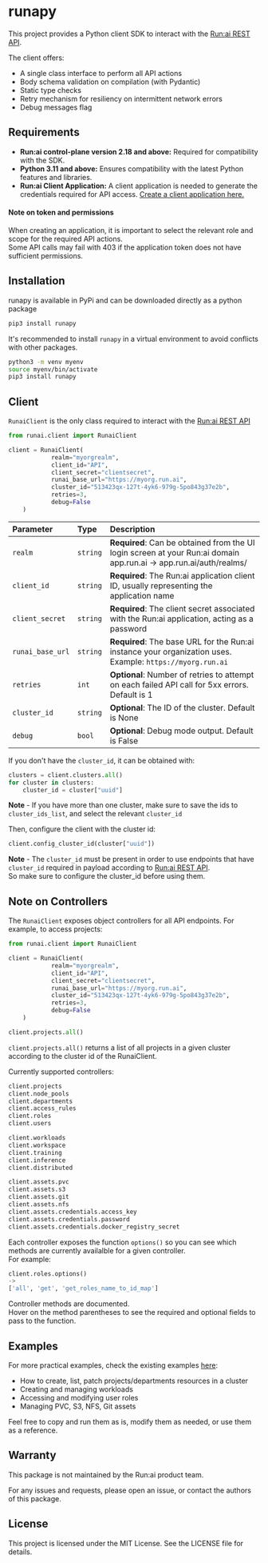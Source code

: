 # runapy

This project provides a Python client SDK to interact with the [Run:ai REST API](https://app.run.ai/api/docs).

 The client offers:
- A single class interface to perform all API actions
- Body schema validation on compilation (with Pydantic)
- Static type checks
- Retry mechanism for resiliency on intermittent network errors
- Debug messages flag

## Requirements
- **Run:ai control-plane version 2.18 and above:** Required for compatibility with the SDK.
- **Python 3.11 and above:** Ensures compatibility with the latest Python features and libraries.
- **Run:ai Client Application:** A client application is needed to generate the credentials required for API access. [Create a client application here.](https://docs.run.ai/v2.18/developer/rest-auth/#create-a-client-application)


 #### Note on token and permissions
When creating an application, it is important to select the relevant role and scope for the required API actions.\
Some API calls may fail with 403 if the application token does not have sufficient permissions.

## Installation

runapy is available in PyPi and can be downloaded directly as a python package
```bash
pip3 install runapy
```
It's recommended to install `runapy` in a virtual environment to avoid conflicts with other packages.

```bash
python3 -m venv myenv
source myenv/bin/activate
pip3 install runapy
```
## Client

`RunaiClient` is the only class required to interact with the [Run:ai REST API](https://app.run.ai/api/docs)

```python
from runai.client import RunaiClient

client = RunaiClient(
            realm="myorgrealm",
            client_id="API",
            client_secret="clientsecret",
            runai_base_url="https://myorg.run.ai",
            cluster_id="513423qx-127t-4yk6-979g-5po843g37e2b",
            retries=3,
            debug=False
    )
```
| Parameter | Type     | Description                       |
| :-------- | :------- | :-------------------------------- |
| `realm`      | `string` | **Required**: Can be obtained from the UI login screen at your Run:ai domain app.run.ai -> app.run.ai/auth/realms/<realm>|
| `client_id`      | `string` | **Required**: The Run:ai application client ID, usually representing the application name |
| `client_secret`      | `string` | **Required**: The client secret associated with the Run:ai application, acting as a password |
| `runai_base_url`      | `string` | **Required**: The base URL for the Run:ai instance your organization uses. Example: `https://myorg.run.ai`|
| `retries`      | `int` | **Optional**: Number of retries to attempt on each failed API call for 5xx errors. Default is 1 |
| `cluster_id`      | `string` | **Optional**: The ID of the cluster. Default is None|
| `debug`      | `bool` | **Optional**: Debug mode output. Default is False |

If you don't have the  `cluster_id`, it can be obtained with:
```python
clusters = client.clusters.all()
for cluster in clusters:
    cluster_id = cluster["uuid"]
```
**Note** - If you have more than one cluster, make sure to save the ids to `cluster_ids_list`, and select the relevant `cluster_id`

Then, configure the client with the cluster id:
```python
client.config_cluster_id(cluster["uuid"])
```
**Note** - The `cluster_id` must be present in order to use endpoints that have `cluster_id` required in payload according to [Run:ai REST API](https://app.run.ai/api/docs).\
So make sure to configure the cluster_id before using them.
## Note on Controllers
The `RunaiClient` exposes object controllers for all API endpoints.
For example, to access projects:
```python
from runai.client import RunaiClient

client = RunaiClient(
            realm="myorgrealm",
            client_id="API",
            client_secret="clientsecret",
            runai_base_url="https://myorg.run.ai",
            cluster_id="513423qx-127t-4yk6-979g-5po843g37e2b",
            retries=3,
            debug=False
    )

client.projects.all()
```
`client.projects.all()` returns a list of all projects in a given cluster according to the cluster id of the RunaiClient.

Currently supported controllers:
```python
client.projects
client.node_pools
client.departments
client.access_rules
client.roles
client.users

client.workloads
client.workspace
client.training
client.inference
client.distributed

client.assets.pvc
client.assets.s3
client.assets.git
client.assets.nfs
client.assets.credentials.access_key
client.assets.credentials.password
client.assets.credentials.docker_registry_secret
```
Each controller exposes the function `options()` so you can see which methods are currently availalble for a given controller.\
For example:
```python
client.roles.options()
-> 
['all', 'get', 'get_roles_name_to_id_map']
```

Controller methods are documented.\
Hover on the method parentheses to see the required and optional fields to pass to the function.

## Examples

For more practical examples, check the existing examples [here](examples/):
- How to create, list, patch projects/departments resources in a cluster
- Creating and managing workloads
- Accessing and modifying user roles
- Managing PVC, S3, NFS, Git assets

Feel free to copy and run them as is, modify them as needed, or use them as a reference.


## Warranty
This package is not maintained by the Run:ai product team.

For any issues and requests, please open an issue, or contact the authors of this package.

## License
This project is licensed under the MIT License. 
See the LICENSE file for details.
